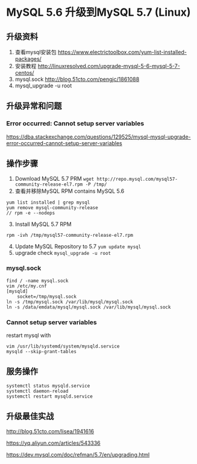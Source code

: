 # MySQL 5.6 升级到MySQL 5.7 (Linux)

## 升级资料

1. 查看mysql安装包
https://www.electrictoolbox.com/yum-list-installed-packages/
2. 安装教程
http://linuxresolved.com/upgrade-mysql-5-6-mysql-5-7-centos/
3. mysql.sock
http://blog.51cto.com/pengjc/1861088
4. mysql_upgrade -u root

## 升级异常和问题
### Error occurred: Cannot setup server variables
https://dba.stackexchange.com/questions/129525/mysql-mysql-upgrade-error-occurred-cannot-setup-server-variables


## 操作步骤

1. Download MySQL 5.7 PRM
    `wget http://repo.mysql.com/mysql57-community-release-el7.rpm -P /tmp/`
2. 查看并移除MySQL RPM contains MySQL 5.6
```b
yum list installed | grep mysql
yum remove mysql-community-release
// rpm -e --nodeps
```
3. Install MySQL 5.7 RPM
```
rpm -ivh /tmp/mysql57-community-release-el7.rpm
```
4. Update MySQL Repository to 5.7
`yum update mysql`
5. upgrade check
```mysql_upgrade -u root```
### mysql.sock
```
find / -name mysql.sock
vim /etc/my.cnf
[mysqld]
	socket=/tmp/mysql.sock
ln -s /tmp/mysql.sock /var/lib/mysql/mysql.sock
ln -s /data/emdata/mysql/mysql.sock /var/lib/mysql/mysql.sock
```
### Cannot setup server variables
restart mysql with 
```
vim /usr/lib/systemd/system/mysqld.service
mysqld --skip-grant-tables
```

## 服务操作
```
systemctl status mysqld.service
systemctl daemon-reload
systemctl restart mysqld.service
```

## 升级最佳实战
http://blog.51cto.com/lisea/1941616

https://yq.aliyun.com/articles/543336

https://dev.mysql.com/doc/refman/5.7/en/upgrading.html